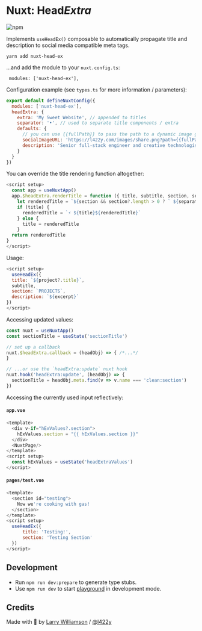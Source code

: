 # Nuxt: Head<em>Extra</em>
![npm](https://img.shields.io/npm/dt/nuxt-head-ex)

Implements `useHeadEx()` composable to automatically propagate title and description to social media compatible meta
tags.

```shell
yarn add nuxt-head-ex
```

...and add the module to your `nuxt.config.ts`:

```shell
 modules: ['nuxt-head-ex'],
```

Configuration example (see `types.ts` for more information / parameters):

```js
export default defineNuxtConfig({
  modules: ['nuxt-head-ex'],
  headExtra: {
    extra: 'My Sweet Website', // appended to titles
    separator: '•', // used to separate title components / extra
    defaults: {
      // you can use {{fullPath}} to pass the path to a dynamic image generator
      socialImageURL: 'https://l422y.com/images/share.png?path={{fullPath}}',
      description: 'Senior full-stack engineer and creative technologist with over 20 years’ experience and a focus in software, interactive and web development.'
    }
  }
})
```

You can override the title rendering function altogether:

```js
<script setup>
  const app = useNuxtApp()
  app.$headExtra.renderTitle = function ({ title, subtitle, section, separator, extra }) {
    let renderedTitle = `${section && section?.length > 0 ? ` ${separator} ${section}` : ''}${extra && extra.length > 0 ? (title ? `  ${separator} ` : '') + extra : ''}`
    if (title) {
      renderedTitle = `⚡️ ${title}${renderedTitle}`
    } else {
      title = renderedTitle
    }
  return renderedTitle
}
</script>
```

Usage:

```js
<script setup>
  useHeadEx({
  title: `${project?.title}`,
  subtitle,
  section: `PROJECTS`,
  description: `${excerpt}`
})
</script>
```

Accessing updated values:

```js
const nuxt = useNuxtApp()
const sectionTitle = useState('sectionTitle')

// set up a callback
nuxt.$headExtra.callback = (headObj) => { /*...*/
}

// ...or use the `headExtra:update` nuxt hook
nuxt.hook('headExtra:update', (headObj) => {
  sectionTitle = headObj.meta.find(v => v.name === 'clean:section')
})
```

Accessing the currently used input reflectively:

#### **`app.vue`**
```js
<template>
  <div v-if="hExValues?.section">
    hExValues.section = "{{ hExValues.section }}"
  </div>
  <NuxtPage/>
</template>
<script setup>
  const hExValues = useState('headExtraValues')
</script>
```
#### **`pages/test.vue`**
```js
<template>
  <section id="testing">
    Now we're cooking with gas!
  </section>
</template>
<script setup>
  useHeadEx({
      title: 'Testing!', 
      section: 'Testing Section'
  })
</script>
```

## Development

- Run `npm run dev:prepare` to generate type stubs.
- Use `npm run dev` to start [playground](./playground) in development mode.


## Credits

Made with 💚 by [Larry Williamson](https://l422y.com) / [@l422y](https://twitter.com/l422y)
